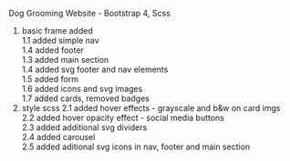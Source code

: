 Dog Grooming Website - Bootstrap 4, Scss

1. basic frame added <br>
   1.1 added simple nav <br>
   1.4 added footer <br>
   1.3 added main section <br>
   1.4 added svg footer and nav elements <br>
   1.5 added form <br>
   1.6 added icons and svg images <br>
   1.7 added cards, removed badges<br>
2. style scss
   2.1 added hover effects - grayscale and b&w on card imgs <br>
   2.2 added hover opacity effect - social media buttons <br>
   2.3 added additional svg dividers <br>
   2.4 added carousel <br>
   2.5 added aditional svg icons in nav, footer and main section
